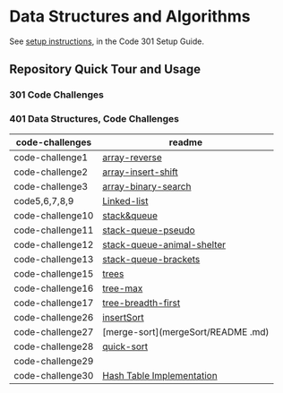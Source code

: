 # Data Structures and Algorithms

See [setup instructions](https://codefellows.github.io/setup-guide/code-301/3-code-challenges), in the Code 301 Setup Guide.

## Repository Quick Tour and Usage

### 301 Code Challenges

### 401 Data Structures, Code Challenges
                                                    
 |code-challenges |         readme                                                 |
 |--------------- |----------------------------------------------------------------|
 |code-challenge1 |   [array-reverse](challenge/README.md)                         |
 |code-challenge2 |   [array-insert-shift](challenge2)                             |
 |code-challenge3 |   [array-binary-search](binary/README.md)                      |
 |code5,6,7,8,9   |   [Linked-list](code-challenge5)                               | 
 |code-challenge10|   [stack&queue](stack-queue/README.md)                         | 
 |code-challenge11|   [stack-queue-pseudo](stack-queue/README.md)                  | 
 |code-challenge12|   [stack-queue-animal-shelter](stack-queue/README.md)          | 
 |code-challenge13|   [stack-queue-brackets](stack-queue/README.md)                | 
 |code-challenge15|   [trees](trees/README.md)                                     | 
 |code-challenge16|   [tree-max](trees/README.md)                                  | 
 |code-challenge17|   [tree-breadth-first](trees/README.md)                        | 
 |code-challenge26|   [insertSort](insertSort/README.md)                           | 
 |code-challenge27|   [merge-sort](mergeSort/README .md)                           | 
 |code-challenge28|   [quick-sort](Quick-Sort/README.md)                           | 
 |code-challenge29|   []()                                                   | 
 |code-challenge30|   [Hash Table Implementation]()                          | 


